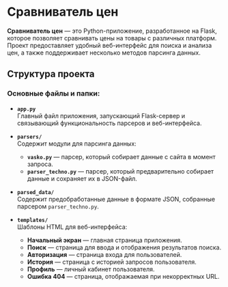 # Сравниватель цен

**Сравниватель цен** — это Python-приложение, разработанное на Flask, которое позволяет сравнивать цены на товары с различных платформ. Проект предоставляет удобный веб-интерфейс для поиска и анализа цен, а также поддерживает несколько методов парсинга данных.

## Структура проекта

### Основные файлы и папки:
- **`app.py`**  
  Главный файл приложения, запускающий Flask-сервер и связывающий функциональность парсеров и веб-интерфейса.
  
- **`parsers/`**  
  Содержит модули для парсинга данных:
  - **`vasko.py`** — парсер, который собирает данные с сайта в момент запроса.
  - **`parser_techno.py`** — парсер, который предварительно собирает данные и сохраняет их в JSON-файл.

- **`parsed_data/`**  
  Содержит предобработанные данные в формате JSON, собранные парсером `parser_techno.py`.

- **`templates/`**  
  Шаблоны HTML для веб-интерфейса:
  - **Начальный экран** — главная страница приложения.
  - **Поиск** — страница для ввода и отображения результатов поиска.
  - **Авторизация** — страница входа для пользователей.
  - **История** — страница с историей запросов пользователя.
  - **Профиль** — личный кабинет пользователя.
  - **Ошибка 404** — страница, отображаемая при некорректных URL.



